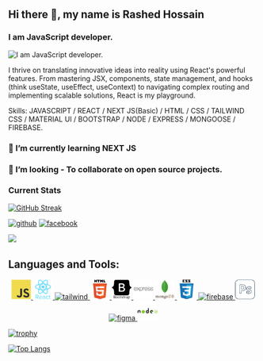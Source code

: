 ## Hi there 👋, my name is Rashed Hossain
### I am JavaScript developer.
![I am JavaScript developer.](https://i.postimg.cc/52r7h1cH/Navy-Blue-Geometric-Technology-Linked-In-Banner.png)

I thrive on translating innovative ideas into reality using React's powerful features. From mastering JSX, components, state management, and hooks (think useState, useEffect, useContext) to navigating complex routing and implementing scalable solutions, React is my playground.

Skills: JAVASCRIPT / REACT / NEXT JS(Basic) / HTML / CSS / TAILWIND CSS / MATERIAL UI / BOOTSTRAP / NODE / EXPRESS / MONGOOSE / FIREBASE.

### 🌱 I’m currently learning NEXT JS
### 👯 I’m looking - To collaborate on open source projects.



###  Current Stats
  [![GitHub Streak](https://github-readme-streak-stats.herokuapp.com?user=RashedAkash&theme=shadow-blue)](https://git.io/streak-stats)
  
  
[<img src='https://cdn.jsdelivr.net/npm/simple-icons@3.0.1/icons/github.svg' alt='github' height='40' style="fill: #ffffff;">](https://github.com/RashedAkash) 
[<img src='https://cdn.jsdelivr.net/npm/simple-icons@3.0.1/icons/facebook.svg' alt='facebook' height='40' style="fill: #ffffff;">](https://www.facebook.com/https://www.facebook.com/akash.stk.3/)  


![](http://github-profile-summary-cards.vercel.app/api/cards/profile-details?username=RashedAkash&theme=2077)

<h2 align="left">Languages and Tools:</h2>
<p align="center"> 
    <a href="https://developer.mozilla.org/en-US/docs/Web/JavaScript" target="_blank" rel="noreferrer"> <img src="https://raw.githubusercontent.com/devicons/devicon/master/icons/javascript/javascript-original.svg" alt="javascript" width="40" height="40"/> </a> 
    <a href="https://reactjs.org/" target="_blank" rel="noreferrer"> <img src="https://raw.githubusercontent.com/devicons/devicon/master/icons/react/react-original-wordmark.svg" alt="react" width="40" height="40"/> </a> 
  <a href="https://tailwindcss.com/" target="_blank" rel="noreferrer"> <img src="https://www.vectorlogo.zone/logos/tailwindcss/tailwindcss-icon.svg" alt="tailwind" width="40" height="40"/> </a> 
    <a href="https://www.w3.org/html/" target="_blank" rel="noreferrer"> <img src="https://raw.githubusercontent.com/devicons/devicon/master/icons/html5/html5-original-wordmark.svg" alt="html5" width="40" height="40"/> </a>
    <a href="https://getbootstrap.com" target="_blank" rel="noreferrer"> <img src="https://raw.githubusercontent.com/devicons/devicon/master/icons/bootstrap/bootstrap-plain-wordmark.svg" alt="bootstrap" width="40" height="40"/> </a> 
   <a href="https://expressjs.com" target="_blank" rel="noreferrer"> <img src="https://raw.githubusercontent.com/devicons/devicon/master/icons/express/express-original-wordmark.svg" alt="express" width="40" height="40"/> </a> 
  <a href="https://www.mongodb.com/" target="_blank" rel="noreferrer"> <img src="https://raw.githubusercontent.com/devicons/devicon/master/icons/mongodb/mongodb-original-wordmark.svg" alt="mongodb" width="40" height="40"/> </a>
   <a href="https://www.w3schools.com/css/" target="_blank" rel="noreferrer"> <img src="https://raw.githubusercontent.com/devicons/devicon/master/icons/css3/css3-original-wordmark.svg" alt="css3" width="40" height="40"/> </a>  
  <a href="https://firebase.google.com/" target="_blank" rel="noreferrer"> <img src="https://www.vectorlogo.zone/logos/firebase/firebase-icon.svg" alt="firebase" width="40" height="40"/> </a>
   <a href="https://www.photoshop.com/en" target="_blank" rel="noreferrer"> <img src="https://raw.githubusercontent.com/devicons/devicon/master/icons/photoshop/photoshop-line.svg" alt="photoshop" width="40" height="40"/> </a>
  <a href="https://www.figma.com/" target="_blank" rel="noreferrer"> <img src="https://www.vectorlogo.zone/logos/figma/figma-icon.svg" alt="figma" width="40" height="40"/> </a> 
   <a href="https://nodejs.org" target="_blank" rel="noreferrer"> <img src="https://raw.githubusercontent.com/devicons/devicon/master/icons/nodejs/nodejs-original-wordmark.svg" alt="nodejs" width="40" height="40"/> </a> 
 
  
  </p>

 

 

  
[![trophy](https://github-profile-trophy.vercel.app/?username=RashedAkash)](https://github.com/ryo-ma/github-profile-trophy)



  [![Top Langs](https://github-readme-stats.vercel.app/api/top-langs/?username=RashedAkash)](https://github.com/anuraghazra/github-readme-stats)




